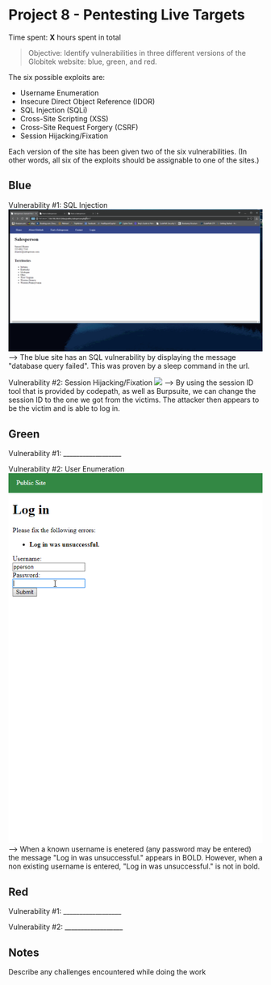 # Project 8 - Pentesting Live Targets

Time spent: **X** hours spent in total

> Objective: Identify vulnerabilities in three different versions of the Globitek website: blue, green, and red.

The six possible exploits are:
* Username Enumeration
* Insecure Direct Object Reference (IDOR)
* SQL Injection (SQLi)
* Cross-Site Scripting (XSS)
* Cross-Site Request Forgery (CSRF)
* Session Hijacking/Fixation

Each version of the site has been given two of the six vulnerabilities. (In other words, all six of the exploits should be assignable to one of the sites.)

## Blue

Vulnerability #1: SQL Injection
<img src="https://github.com/dannyd2/Week_8/blob/master/Exploit_1_BLUE.gif" width="800">
--> The blue site has an SQL vulnerability by displaying the message "database query failed". This was proven by a sleep command in the url. 

Vulnerability #2: Session Hijacking/Fixation
<img src="https://github.com/dannyd2/Week_8/blob/master/Exploit_2_BLUE.gif" width="800">
--> By using the session ID tool that is provided by codepath, as well as Burpsuite, we can change the session ID to the one we got from the victims. The attacker then appears to be the victim and is able to log in.

## Green

Vulnerability #1: __________________

Vulnerability #2: User Enumeration 
<img src="https://github.com/dannyd2/Week_8/blob/master/Exploit_1_GREEN.gif" width="800">
--> When a known username is enetered (any password may be entered) the message "Log in was unsuccessful." appears in BOLD. However, when a non existing username is entered, "Log in was unsuccessful." is not in bold. 

## Red

Vulnerability #1: __________________

Vulnerability #2: __________________


## Notes

Describe any challenges encountered while doing the work


